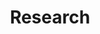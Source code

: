 ---
layout: archive
title: "Research"
permalink: /research/
author_profile: true
redirect_from:
  - /projects
---